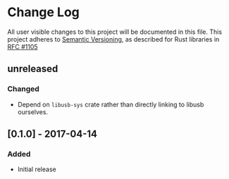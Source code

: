 # Change Log

All user visible changes to this project will be documented in this file.
This project adheres to [Semantic Versioning](http://semver.org/), as described
for Rust libraries in [RFC #1105](https://github.com/rust-lang/rfcs/blob/master/text/1105-api-evolution.md)

## unreleased

### Changed

* Depend on `libusb-sys` crate rather than directly linking to libusb ourselves.

## [0.1.0] - 2017-04-14

### Added

* Initial release
